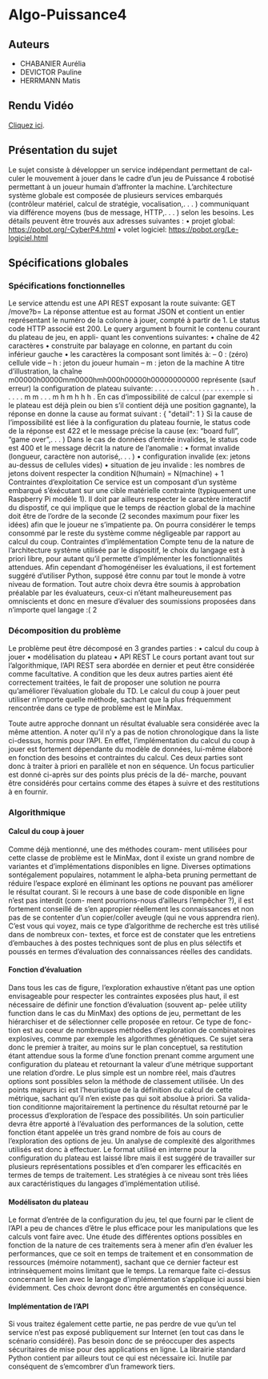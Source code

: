 # Algo-Puissance4
## Auteurs
- CHABANIER Aurélia
- DEVICTOR Pauline
- HERRMANN Matis

## Rendu Vidéo
[Cliquez ici](https://clipchamp.com/watch/m6hiROEc8A3).

## Présentation du sujet
Le sujet consiste à développer un service indépendant permettant de cal-
culer le mouvement à jouer dans le cadre d’un jeu de Puissance 4 robotisé
permettant à un joueur humain d’affronter la machine.
L’architecture système globale est composée de plusieurs services embarqués
(contrôleur matériel, calcul de stratégie, vocalisation,. . . ) communiquant via
différence moyens (bus de message, HTTP,. . . ) selon les besoins.
Les détails peuvent être trouvés aux adresses suivantes :
• projet global: https://pobot.org/-CyberP4.html
• volet logiciel: https://pobot.org/Le-logiciel.html

## Spécifications globales
### Spécifications fonctionnelles
Le service attendu est une API REST exposant la route suivante:
GET /move?b=<board-content>
La réponse attentue est au format JSON et contient un entier représentant
le numéro de la colonne à jouer, compté à partir de 1. Le status code HTTP
associé est 200.
Le query argument b fournit le contenu courant du plateau de jeu, en appli-
quant les conventions suivantes:
• chaîne de 42 caractères
• construite par balayage en colonne, en partant du coin inférieur gauche
• les caractères la composant sont limités à:
– 0 : (zéro) cellule vide
– h : jeton du joueur humain
– m : jeton de la machine
A titre d’illustration, la chaîne m00000h00000mm0000hmh000h00000h00000000000
représente (sauf erreur) la configuration de plateau suivante:
. . . . . . .
. . . . . . .
. . . . . . .
. . . h . . .
. . m m . . .
m h m h h h .
En cas d’impossibilité de calcul (par exemple si le plateau est déjà plein ou
bien s’il contient déjà une position gagnante), la réponse en donne la cause
au format suivant :
{
"detail": <message>
1
}
Si la cause de l’impossibilité est liée à la configuration du plateau fournie, le
status code de la réponse est 422 et le message précise la cause (ex: “board
full”, “game over”,. . . )
Dans le cas de données d’entrée invalides, le status code est 400 et le
message décrit la nature de l’anomalie :
• format invalide (longueur, caractère non autorisé,. . . )
• configuration invalide (ex: jetons au-dessus de cellules vides)
• situation de jeu invalide : les nombres de jetons doivent respecter la
condition N(humain) = N(machine) + 1
Contraintes d’exploitation
Ce service est un composant d’un système embarqué s’éxécutant sur une
cible matérielle contrainte (typiquement une Raspberry Pi modèle 
1).
Il doit par ailleurs respecter le caractère interactif du dispostif, ce qui implique
que le temps de réaction global de la machine doit être de l’ordre de la
seconde (2 secondes maximum pour fixer les idées) afin que le joueur ne
s’impatiente pa. On pourra considérer le temps consommé par le reste du
système comme négligeable par rapport au calcul du coup.
Contraintes d’implémentation
Compte tenu de la nature de l’architecture système utilisée par le dispositif, le
choix du langage est à priori libre, pour autant qu’il permette d’implémenter
les fonctionnalités attendues.
Afin cependant d’homogénéiser les évaluations, il est fortement suggéré
d’utiliser Python, supposé être connu par tout le monde à votre niveau de
formation. Tout autre choix devra être soumis à approbation préalable par les
évaluateurs, ceux-ci n’étant malheureusement pas omniscients et donc en
mesure d’évaluer des soumissions proposées dans n’importe quel langage :(
2
### Décomposition du problème
Le problème peut être décomposé en 3 grandes parties :
• calcul du coup à jouer
• modélisation du plateau
• API REST
Le cours portant avant tout sur l’algorithmique, l’API REST sera abordée en
dernier et peut être considérée comme facultative. A condition que les deux
autres parties aient été correctement traitées, le fait de proposer une solution
ne pourra qu’améliorer l’évaluation globale du TD.
Le calcul du coup à jouer peut utiliser n’importe quelle méthode, sachant que
la plus fréquemment rencontrée dans ce type de problème est le MinMax.

Toute autre approche donnant un résultat évaluable sera considérée avec la
même attention.
A noter qu’il n’y a pas de notion chronologique dans la liste ci-dessus, hormis
pour l’API. En effet, l’implémentation du calcul du coup à jouer est fortement
dépendante du modèle de données, lui-même élaboré en fonction des besoins
et contraintes du calcul. Ces deux parties sont donc à traiter à priori en
parallèle et non en séquence.
Un focus particulier est donné ci-après sur des points plus précis de la dé-
marche, pouvant être considérés pour certains comme des étapes à suivre et
des restitutions à en fournir.
### Algorithmique
#### Calcul du coup à jouer 
Comme déjà mentionné, une des méthodes couram-
ment utilisées pour cette classe de problème est le MinMax, dont il existe
un grand nombre de variantes et d’implémentations disponibles en ligne.
Diverses optimations sontégalement populaires, notamment le alpha-beta
pruning permettant de réduire l’espace exploré en éliminant les options ne
pouvant pas améliorer le résultat courant.
Si le recours à une base de code disponible en ligne n’est pas interdit (com-
ment pourrions-nous d’ailleurs l’empêcher ?), il est fortement conseillé de
s’en appropier réellement les connaissances et non pas de se contenter d’un
copier/coller aveugle (qui ne vous apprendra rien). C’est vous qui voyez, mais
ce type d’algorithme de recherche est très utilisé dans de nombreux con-
textes, et force est de constater que les entretiens d’embauches à des postes
techniques sont de plus en plus sélectifs et poussés en termes d’évaluation
des connaissances réelles des candidats.
#### Fonction d’évaluation 
Dans tous les cas de figure, l’exploration exhaustive
n’étant pas une option envisageable pour respecter les contraintes exposées
plus haut, il est nécessaire de définir une fonction d’évaluation (souvent ap-
pelée utility function dans le cas du MinMax) des options de jeu, permettant de
les hiérarchiser et de sélectionner celle proposée en retour. Ce type de fonc-
tion est au coeur de nombreuses méthodes d’exploration de combinatoires
explosives, comme par exemple les algorithmes génétiques.
Ce sujet sera donc le premier à traiter, au moins sur le plan conceptuel,
sa restitution étant attendue sous la forme d’une fonction prenant comme
argument une configuration du plateau et retournant la valeur d’une métrique
supportant une relation d’ordre. Le plus simple est un nombre réel, mais
d’autres options sont possibles selon la méthode de classement utilisée.
Un des points majeurs ici est l’heuristique de la définition du calcul de cette
métrique, sachant qu’il n’en existe pas qui soit absolue à priori. Sa valida-
tion conditionne majoritairement la pertinence du résultat retourné par le
processus d’exploration de l’espace des possibilités.
Un soin particulier devra être apporté à l’évaluation des performances de la
solution, cette fonction étant appelée un très grand nombre de fois au cours
de l’exploration des options de jeu. Un analyse de complexité des algorithmes
utilisés est donc à effectuer.
Le format utilisé en interne pour la configuration du plateau est laissé libre
mais il est suggéré de travailler sur plusieurs représentations possibles et d’en
comparer les efficacités en termes de temps de traitement. Les stratégies à
ce niveau sont très liées aux caractéristiques du langages d’implémentation
utilisé.
#### Modélisaton du plateau
Le format d’entrée de la configuration du jeu, tel que fourni par le client de
l’API a peu de chances d’être le plus efficace pour les manipulations que
les calculs vont faire avec. Une étude des différentes options possibles en
fonction de la nature de ces traitements sera à mener afin d’en évaluer
les performances, que ce soit en temps de traitement et en consommation
de ressources (mémoire notamment), sachant que ce dernier facteur est
intrinsèquement moins limitant que le temps.
La remarque faite ci-dessus concernant le lien avec le langage d’implémentation
s’applique ici aussi bien évidemment. Ces choix devront donc être argumentés
en conséquence.
#### Implémentation de l’API
Si vous traitez également cette partie, ne pas perdre de vue qu’un tel service
n’est pas exposé publiquement sur Internet (en tout cas dans le scénario
considéré). Pas besoin donc de se préoccuper des aspects sécuritaires de
mise pour des applications en ligne.
La librairie standard Python contient par ailleurs tout ce qui est nécessaire ici.
Inutile par conséquent de s’emcombrer d’un framework tiers.
